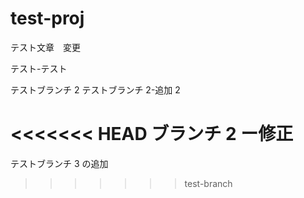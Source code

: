 # test-proj

テスト文章　変更

テスト-テスト

テストブランチ 2
テストブランチ 2-追加 2

<<<<<<< HEAD
ブランチ 2 ー修正
=======
テストブランチ 3 の追加

>>>>>>> test-branch
